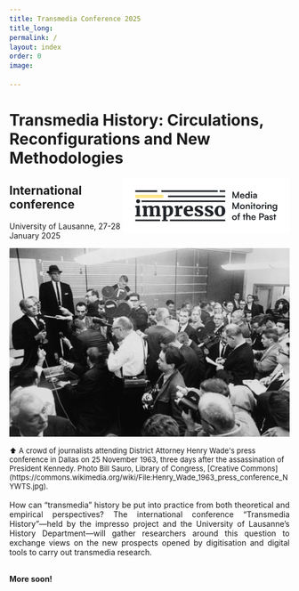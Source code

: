 ```yaml
---
title: Transmedia Conference 2025
title_long: 
permalink: /
layout: index
order: 0
image: 

---
```

# Transmedia History: Circulations, Reconfigurations and New Methodologies
<img src="images/impresso.png" alt="image" width="300" height="auto" align="right">

## International conference
University of Lausanne, 27-28 January 2025

![Transmedia Conference](images/transmediaconference2025.jpg)
<div style="font-size: small">⬆︎ A crowd of journalists attending District Attorney Henry Wade's press conference in Dallas on 25 November 1963, three days after the assassination of President Kennedy. Photo Bill Sauro, Library of Congress, [Creative Commons](https://commons.wikimedia.org/wiki/File:Henry_Wade_1963_press_conference_NYWTS.jpg).</div><br>



<div style="text-align: justify"> How can “transmedia” history be put into practice from both theoretical and empirical perspectives? The international conference “Transmedia History”—held by the impresso project and the University of Lausanne’s History Department—will gather researchers around this question to exchange views on the new prospects opened by digitisation and digital tools to carry out transmedia research.</div><br>

**More soon!**
